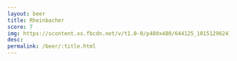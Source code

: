 ```yaml
---
layout: beer
title: Rheinbacher
score: 7
img: https://scontent.xx.fbcdn.net/v/t1.0-0/p480x480/644125_10151296241128745_1291306382_n.jpg?oh=89df14e5b3d0f4e2480776936cb79e2d&oe=591E7236
desc: 
permalink: /beer/:title.html
---
```

